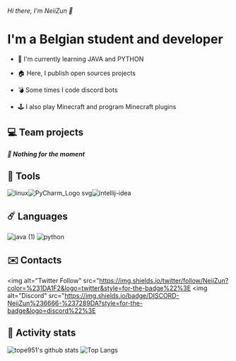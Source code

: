 ###### Hi there, I'm NeiiZun :wave:

# I'm a Belgian student and developer

* :balloon: I'm currently learning JAVA and PYTHON
* :house: Here, I publish open sources projects

* :bomb: Some times I code discord bots

* :joystick: I also play Minecraft and program Minecraft plugins



## :computer: Team projects

##### :yarn: Nothing for the moment 



## :thread: Tools

![linux](https://user-images.githubusercontent.com/49725253/89103932-db7c9c80-d415-11ea-89f9-d50d387204ae.png)![PyCharm_Logo svg](https://user-images.githubusercontent.com/49725253/89103933-dc153300-d415-11ea-8edd-77f114799102.png)![intellij-idea](https://user-images.githubusercontent.com/49725253/89103936-dcadc980-d415-11ea-83b7-b7d61050c2d6.png)



## :comet: Languages

![java (1)](https://user-images.githubusercontent.com/49725253/89103931-db7c9c80-d415-11ea-9446-4f50238165f0.png) ![python](https://user-images.githubusercontent.com/49725253/89103934-dc153300-d415-11ea-8ea5-3251ebb0f96c.png)



## :envelope: Contacts

<img alt="Twitter Follow" src="https://img.shields.io/twitter/follow/NeiiZun?color=%231DA1F2&logo=twitter&style=for-the-badge%22%3E <img alt="Discord" src="https://img.shields.io/badge/DISCORD-NeiiZun%236666-%237289DA?style=for-the-badge&logo=discord%22%3E



## :star2: Activity stats

![tope951's github stats](https://github-readme-stats.vercel.app/api?username=tope951&show_icons=true) ![Top Langs](https://github-readme-stats.vercel.app/api/top-langs/?username=tope951&layout=compact)
